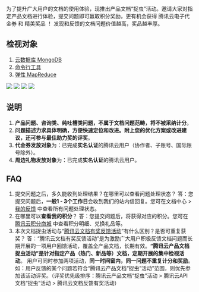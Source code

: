 为了提升广大用户的文档的使用体验，现推出产品文档“捉虫”活动。邀请大家对指定产品文档进行体验，提交问题即可赢取积分奖励，更有机会获得 腾讯云电子代金券 和 精美奖品 ！  发现和反馈的文档问题价值越高，奖品越丰厚。

## 检视对象
1.  [云数据库 MongoDB](https://cloud.tencent.com/document/product/240?from=10680)
2.  [命令行工具](https://cloud.tencent.com/document/product/440?from=10680)
3.  [弹性 MapReduce](https://cloud.tencent.com/document/product/589?from=10680)

![](https://qcloudimg.tencent-cloud.cn/raw/d011dddf94b551a27992e7b110037084.png)
![](https://qcloudimg.tencent-cloud.cn/raw/2270df8aff67b97cc8a3120f3e409410.png)
![](https://qcloudimg.tencent-cloud.cn/raw/88d80bcbd2103b353dd97ec0efa33445.png)
![](https://qcloudimg.tencent-cloud.cn/raw/6f191ea7fab5632efc3f7b7c09b9ab1d.png)

## 说明
1. **产品问题、咨询类、纯吐槽类问题，不属于文档问题范畴，将不被采纳计分**。
2. **问题描述力求具体明确，方便快速定位和改进。附上您的优化方案或改进建议，还可参与最佳助力奖的评奖**。
3. **代金券发放对象**为：已完成**实名认证**的腾讯云用户（协作者、子账号、国际账号除外）。
4. **周边礼物发放对象**为：已完成**实名认证**的腾讯云用户。


## FAQ

1. 提交问题之后，多久能收到处理结果？在哪里可以查看问题处理状态？
答：您提交问题后，**一般1 - 3个工作日**会收到我们的站内信回复。您可在文档中心 > [我的反馈](https://cloud.tencent.com/document/my-space/feedback?from=10680) 中查看所有问题处理状态。
2. 在哪里可以**查看我的积分**？
答：您提交问题后，将获得对应的积分。您可在 [腾讯云积分商城](https://cloud.tencent.com/act/integralmall?from=10680) 中查看积分明细、兑换礼品等。
3. 本次文档捉虫活动与“[腾讯云文档有奖反馈活动](https://cloud.tencent.com/document/product/855/70297)”有什么区别？是否可重复获奖？
答：“腾讯云文档有奖反馈活动”是为激励广大用户积极反馈文档问题而长期开展的一项用户回馈活动，覆盖全产品文档，长期有效。**“腾讯云产品文档捉虫活动”是针对指定产品（热门、新品等）文档，定期开展的集中检视活动**。
用户可同时参加两项活动，**同一时间窗内，同一问题不重复计分和奖励**。如：用户反馈的某个问题若符合“腾讯云产品文档“捉虫”活动”范围，则优先参加该活动评奖。（评奖优先级排序：腾讯云产品文档“捉虫”活动 > 腾讯云API 文档“捉虫”活动 > 腾讯云文档反馈有奖活动）
